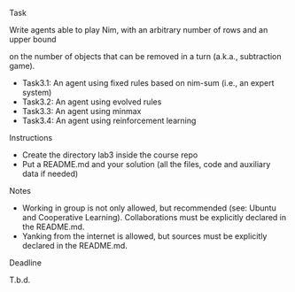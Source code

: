 Task

Write agents able to play Nim, with an arbitrary number of rows and an upper bound

on the number of objects that can be removed in a turn (a.k.a., subtraction game).

 - Task3.1: An agent using fixed rules based on nim-sum (i.e., an expert system)
 - Task3.2: An agent using evolved rules
 - Task3.3: An agent using minmax
 - Task3.4: An agent using reinforcement learning

Instructions

- Create the directory lab3 inside the course repo
- Put a README.md and your solution (all the files, code and auxiliary data if needed)

Notes

 - Working in group is not only allowed, but recommended (see: Ubuntu and Cooperative Learning). Collaborations must be explicitly declared in the README.md.
- Yanking from the internet is allowed, but sources must be explicitly declared in the README.md.

Deadline

T.b.d.